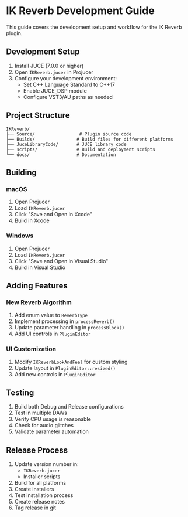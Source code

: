 # IK Reverb Development Guide

This guide covers the development setup and workflow for the IK Reverb plugin.

## Development Setup

1. Install JUCE (7.0.0 or higher)
2. Open `IKReverb.jucer` in Projucer
3. Configure your development environment:
   - Set C++ Language Standard to C++17
   - Enable JUCE_DSP module
   - Configure VST3/AU paths as needed

## Project Structure

```
IKReverb/
├── Source/                 # Plugin source code
├── Builds/                # Build files for different platforms
├── JuceLibraryCode/       # JUCE library code
├── scripts/               # Build and deployment scripts
└── docs/                  # Documentation
```

## Building

### macOS
1. Open Projucer
2. Load `IKReverb.jucer`
3. Click "Save and Open in Xcode"
4. Build in Xcode

### Windows
1. Open Projucer
2. Load `IKReverb.jucer`
3. Click "Save and Open in Visual Studio"
4. Build in Visual Studio

## Adding Features

### New Reverb Algorithm
1. Add enum value to `ReverbType`
2. Implement processing in `processReverb()`
3. Update parameter handling in `processBlock()`
4. Add UI controls in `PluginEditor`

### UI Customization
1. Modify `IKReverbLookAndFeel` for custom styling
2. Update layout in `PluginEditor::resized()`
3. Add new controls in `PluginEditor`

## Testing

1. Build both Debug and Release configurations
2. Test in multiple DAWs
3. Verify CPU usage is reasonable
4. Check for audio glitches
5. Validate parameter automation

## Release Process

1. Update version number in:
   - `IKReverb.jucer`
   - Installer scripts
2. Build for all platforms
3. Create installers
4. Test installation process
5. Create release notes
6. Tag release in git